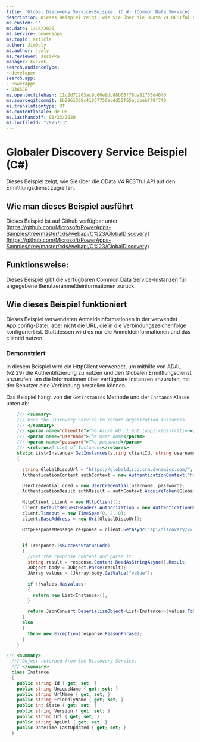 ```yaml
---
title: 'Global Discovery Service-Beispiel (C #) (Common Data Service) | Microsoft Docs'
description: Dieses Beispiel zeigt, wie Sie über die OData V4 RESTful API auf den globalen Ermittlungsdienst zugreifen
ms.custom: ''
ms.date: 1/16/2020
ms.service: powerapps
ms.topic: article
author: JimDaly
ms.author: jdaly
ms.reviewer: susikka
manager: kvivek
search.audienceType:
- developer
search.app:
- PowerApps
- D365CE
ms.openlocfilehash: 11c2d71263ac9c60e9dc88b00f78da81755d40f0
ms.sourcegitcommit: 6b2961308c41867756ecdd55f55eccbebf70f7f0
ms.translationtype: HT
ms.contentlocale: de-DE
ms.lasthandoff: 01/23/2020
ms.locfileid: "2975713"
---
```

# <a name="global-discovery-service-sample-c"></a>Globaler Discovery Service Beispiel (C#)

Dieses Beispiel zeigt, wie Sie über die OData V4 RESTful API auf den Ermittlungsdienst zugreifen.

## <a name="how-to-run-this-sample"></a>Wie man dieses Beispiel ausführt

Dieses Beispiel ist auf Github verfügbar unter [https://github.com/Microsoft/PowerApps-Samples/tree/master/cds/webapi/C%23/GlobalDiscovery](https://github.com/Microsoft/PowerApps-Samples/tree/master/cds/webapi/C%23/GlobalDiscovery)

## <a name="what-this-sample-does"></a>Funktionsweise:

Dieses Beispiel gibt die verfügbaren Common Data Service-Instanzen für angegebene Benutzeranmeldeinformationen zurück.

## <a name="how-this-sample-works"></a>Wie dieses Beispiel funktioniert

Dieses Beispiel verwendeten Anmeldeinformationen in der verwendet App.config-Datei, aber nicht die URL, die in die Verbindungszeichenfolge konfiguriert ist.
Stattdessen wird es nur die Anmeldeinformationen und das clientid nutzen.

### <a name="demonstrates"></a>Demonstriert

In diesem Beispiel wird ein HttpClient verwendet, um mithilfe von ADAL (v2.29) die Authentifizierung zu nutzen und den Globalen Ermittlungsdienst anzurufen, um die Informationen über verfügbare Instanzen anzurufen, mit der Benutzer eine Verbindung herstellen können.

Das Beispiel hängt von der `GetInstances` Methode und der `Instance` Klasse unten ab:

```csharp
    /// <summary>
    /// Uses the Discovery Service to return organization instances.
    /// </summary>
    /// <param name="clientId">The Azure AD client (app) registration</param>
    /// <param name="username">The user name</param>
    /// <param name="password">The password</param>
    /// <returns>A List of Instances</returns>
    static List<Instance> GetInstances(string clientId, string username, string password)
    {

      string GlobalDiscoUrl = "https://globaldisco.crm.dynamics.com/";
      AuthenticationContext authContext = new AuthenticationContext("https://login.microsoftonline.com", false);

      UserCredential cred = new UserCredential(username, password);
      AuthenticationResult authResult = authContext.AcquireToken(GlobalDiscoUrl, clientId, cred);

      HttpClient client = new HttpClient();
      client.DefaultRequestHeaders.Authorization = new AuthenticationHeaderValue("Bearer", authResult.AccessToken);
      client.Timeout = new TimeSpan(0, 2, 0);
      client.BaseAddress = new Uri(GlobalDiscoUrl);

      HttpResponseMessage response = client.GetAsync("api/discovery/v2.0/Instances", HttpCompletionOption.ResponseHeadersRead).Result;


      if (response.IsSuccessStatusCode)
      {
        //Get the response content and parse it.
        string result = response.Content.ReadAsStringAsync().Result;
        JObject body = JObject.Parse(result);
        JArray values = (JArray)body.GetValue("value");

        if (!values.HasValues)
        {
          return new List<Instance>();
        }

        return JsonConvert.DeserializeObject<List<Instance>>(values.ToString());
      }
      else
      {
        throw new Exception(response.ReasonPhrase);
      }
    }
```


```csharp
/// <summary>
  /// Object returned from the Discovery Service.
  /// </summary>
  class Instance
  {
    public string Id { get; set; }
    public string UniqueName { get; set; }
    public string UrlName { get; set; }
    public string FriendlyName { get; set; }
    public int State { get; set; }
    public string Version { get; set; }
    public string Url { get; set; }
    public string ApiUrl { get; set; }
    public DateTime LastUpdated { get; set; }
  }
```

